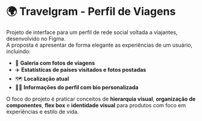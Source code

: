 # 🌍 Travelgram - Perfil de Viagens

Projeto de interface para um perfil de rede social voltada a viajantes, desenvolvido no Figma.  
A proposta é apresentar de forma elegante as experiências de um usuário, incluindo:

- 📸 **Galeria com fotos de viagens**  
- ✈️ **Estatísticas de países visitados e fotos postadas**  
- 🗺️ **Localização atual**  
- 🧑‍💼 **Informações do perfil com bio personalizada**

O foco do projeto é praticar conceitos de **hierarquia visual**, **organização de componentes**, **flex box** e **identidade visual** para produtos com foco em experiências e estilo de vida.
